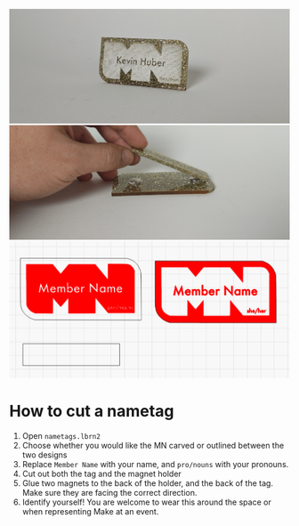 ![Alt text](example-front.jpg "Optional Title")
![Alt text](example-back.jpg "Optional Title")
![Alt text](lightburn-preview.png "Optional Title")


# How to cut a nametag
1. Open `nametags.lbrn2` 
2. Choose whether you would like the MN carved or outlined between the two designs
3. Replace `Member Name` with your name, and `pro/nouns` with your pronouns. 
4. Cut out both the tag and the magnet holder
5. Glue two magnets to the back of the holder, and the back of the tag. Make sure they are facing the correct direction.
6. Identify yourself! You are welcome to wear this around the space or when representing Make at an event. 
